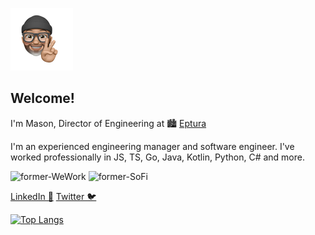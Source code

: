 ![](./mason.png)

## Welcome!

I'm Mason, Director of Engineering at 🏙️ [Eptura](https://eptura.com/) 

I'm an experienced engineering manager and software engineer. I've worked professionally in JS, TS, Go, Java, Kotlin, Python, C# and more. 

![former-WeWork](https://img.shields.io/badge/former-WeWork-red)
![former-SoFi](https://img.shields.io/badge/former-SoFi-red)

[LinkedIn 💼](https://www.linkedin.com/in/masonmeyer/)
[Twitter 🐦](https://twitter.com/masonkmeyer)

 [![Top Langs](https://github-readme-stats.vercel.app/api/top-langs/?username=masonkmeyer&layout=compact&count_private=true)](https://github.com/anuraghazra/github-readme-stats)
 
